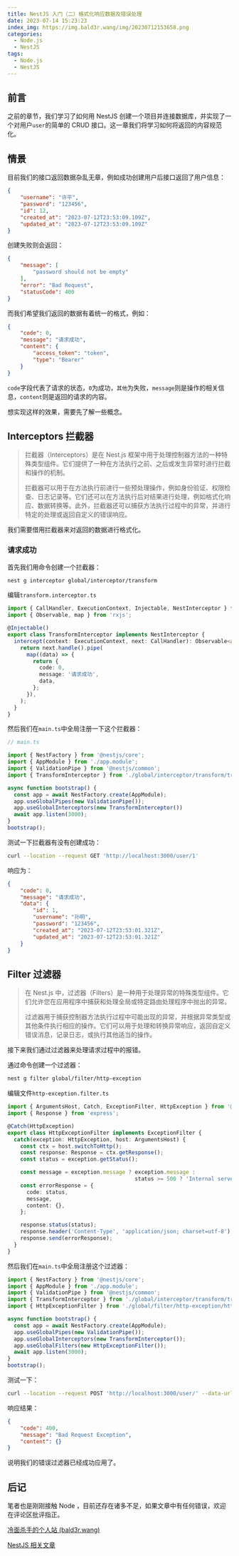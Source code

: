 ```yaml
---
title: NestJS 入门（二）格式化响应数据及错误处理
date: 2023-07-14 15:23:23
index_img: https://img.bald3r.wang/img/20230712153658.png
categories:
  - Node.js
  - NestJS
tags:
  - Node.js
  - NestJS
---
```


## 前言

之前的章节，我们学习了如何用 NestJS 创建一个项目并连接数据库，并实现了一个对用户`user`的简单的 CRUD 接口。这一章我们将学习如何将返回的内容规范化。

## 情景

目前我们的接口返回数据杂乱无章，例如成功创建用户后接口返回了用户信息：

```json
{
    "username": "许平",
    "password": "123456",
    "id": 12,
    "created_at": "2023-07-12T23:53:09.109Z",
    "updated_at": "2023-07-12T23:53:09.109Z"
}
```

创建失败则会返回：

```json
{
    "message": [
        "password should not be empty"
    ],
    "error": "Bad Request",
    "statusCode": 400
}
```

而我们希望我们返回的数据有着统一的格式，例如：

```json
{
    "code": 0,
    "message": "请求成功",
    "content": {
        "access_token": "token",
        "type": "Bearer"
    }
}
```

`code`字段代表了请求的状态，`0`为成功，`其他`为失败，`message`则是操作的相关信息，`content`则是返回的请求的内容。

想实现这样的效果，需要先了解一些概念。

## Interceptors 拦截器

> 拦截器（Interceptors）是在 Nest.js 框架中用于处理控制器方法的一种特殊类型组件。它们提供了一种在方法执行之前、之后或发生异常时进行拦截和操作的机制。
>
> 拦截器可以用于在方法执行前进行一些预处理操作，例如身份验证、权限检查、日志记录等。它们还可以在方法执行后对结果进行处理，例如格式化响应、数据转换等。此外，拦截器还可以捕获方法执行过程中的异常，并进行特定的处理或返回自定义的错误响应。

我们需要借用拦截器来对返回的数据进行格式化。

### 请求成功

首先我们用命令创建一个拦截器：

```bash
nest g interceptor global/interceptor/transform
```

编辑`transform.interceptor.ts`

```ts
import { CallHandler, ExecutionContext, Injectable, NestInterceptor } from '@nestjs/common';
import { Observable, map } from 'rxjs';

@Injectable()
export class TransformInterceptor implements NestInterceptor {
  intercept(context: ExecutionContext, next: CallHandler): Observable<any> {
    return next.handle().pipe(
      map((data) => {
        return {
          code: 0,
          message: '请求成功',
          data,
        };
      }),
    );
  }
}

```

然后我们在`main.ts`中全局注册一下这个拦截器：

```ts
// main.ts

import { NestFactory } from '@nestjs/core';
import { AppModule } from './app.module';
import { ValidationPipe } from '@nestjs/common';
import { TransformInterceptor } from './global/interceptor/transform/transform.interceptor';

async function bootstrap() {
  const app = await NestFactory.create(AppModule);
  app.useGlobalPipes(new ValidationPipe());
  app.useGlobalInterceptors(new TransformInterceptor())
  await app.listen(3000);
}
bootstrap();
```

测试一下拦截器有没有创建成功：

```bash
curl --location --request GET 'http://localhost:3000/user/1'
```

响应为：

```json
{
    "code": 0,
    "message": "请求成功",
    "data": {
        "id": 1,
        "username": "孙明",
        "password": "123456",
        "created_at": "2023-07-12T23:53:01.321Z",
        "updated_at": "2023-07-12T23:53:01.321Z"
    }
}
```



## Filter 过滤器

> 在 Nest.js 中，过滤器（Filters）是一种用于处理异常的特殊类型组件。它们允许您在应用程序中捕获和处理全局或特定路由处理程序中抛出的异常。
>
> 过滤器用于捕获控制器方法执行过程中可能出现的异常，并根据异常类型或其他条件执行相应的操作。它们可以用于处理和转换异常响应，返回自定义错误消息，记录日志，或执行其他适当的操作。

接下来我们通过过滤器来处理请求过程中的报错。

通过命令创建一个过滤器：

```bash
nest g filter global/filter/http-exception
```

编辑文件`http-exception.filter.ts`

```ts
import { ArgumentsHost, Catch, ExceptionFilter, HttpException } from '@nestjs/common';
import { Response } from 'express';

@Catch(HttpException)
export class HttpExceptionFilter implements ExceptionFilter {
  catch(exception: HttpException, host: ArgumentsHost) {
    const ctx = host.switchToHttp();
    const response: Response = ctx.getResponse();
    const status = exception.getStatus();

    const message = exception.message ? exception.message : 
    									status >= 500 ? 'Internal server error' : 'Bad request';
    const errorResponse = {
      code: status,
      message,
      content: {},
    };

    response.status(status);
    response.header('Content-Type', 'application/json; charset=utf-8');
    response.send(errorResponse);
  }
}

```

然后我们在`main.ts`中全局注册这个过滤器：

```ts
import { NestFactory } from '@nestjs/core';
import { AppModule } from './app.module';
import { ValidationPipe } from '@nestjs/common';
import { TransformInterceptor } from './global/interceptor/transform/transform.interceptor';
import { HttpExceptionFilter } from './global/filter/http-exception/http-exception.filter';

async function bootstrap() {
  const app = await NestFactory.create(AppModule);
  app.useGlobalPipes(new ValidationPipe());
  app.useGlobalInterceptors(new TransformInterceptor());
  app.useGlobalFilters(new HttpExceptionFilter());
  await app.listen(3000);
}
bootstrap();
```

测试一下：

```bash
curl --location --request POST 'http://localhost:3000/user/' --data-urlencode 'username=段静'
```

响应结果：

```json
{
    "code": 400,
    "message": "Bad Request Exception",
    "content": {}
}
```

说明我们的错误过滤器已经成功应用了。



## 后记

笔者也是刚刚接触 Node ，目前还存在诸多不足，如果文章中有任何错误，欢迎在评论区批评指正。



[冷面杀手的个人站 (bald3r.wang)](https://bald3r.wang/)

[NestJS 相关文章](http://localhost:4000/tags/NestJS/)

